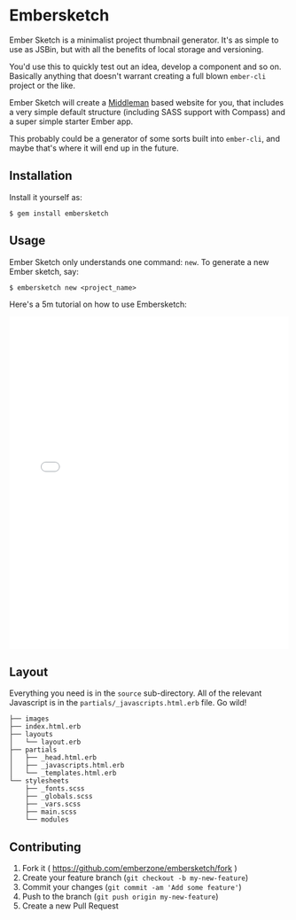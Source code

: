 # Embersketch

Ember Sketch is a minimalist project thumbnail generator. It's as simple to use as JSBin, but with all the benefits of local storage and versioning.

You'd use this to quickly test out an idea, develop a component and so on. Basically anything that doesn't warrant creating a full blown ```ember-cli``` project or the like.

Ember Sketch will create a [Middleman](http://middlemanapp.com) based website for you, that includes a very simple default structure (including SASS support with Compass) and a super simple starter Ember app.

This probably could be a generator of some sorts built into ```ember-cli```, and maybe that's where it will end up in the future.

## Installation

Install it yourself as:

    $ gem install embersketch

## Usage

Ember Sketch only understands one command: ```new```. To generate a new Ember sketch, say:

    $ embersketch new <project_name>

Here's a 5m tutorial on how to use Embersketch:

<iframe style='height: 600px; width:100%;' src="//www.youtube.com/embed/pHdcXM0R3AA" frameborder="0" allowfullscreen></iframe>

## Layout

Everything you need is in the ```source``` sub-directory. All of the relevant Javascript is in the ```partials/_javascripts.html.erb``` file. Go wild!

    ├── images
    ├── index.html.erb
    ├── layouts
    │   └── layout.erb
    ├── partials
    │   ├── _head.html.erb
    │   ├── _javascripts.html.erb
    │   └── _templates.html.erb
    └── stylesheets
        ├── _fonts.scss
        ├── _globals.scss
        ├── _vars.scss
        ├── main.scss
        └── modules

## Contributing

1. Fork it ( https://github.com/emberzone/embersketch/fork )
2. Create your feature branch (`git checkout -b my-new-feature`)
3. Commit your changes (`git commit -am 'Add some feature'`)
4. Push to the branch (`git push origin my-new-feature`)
5. Create a new Pull Request
